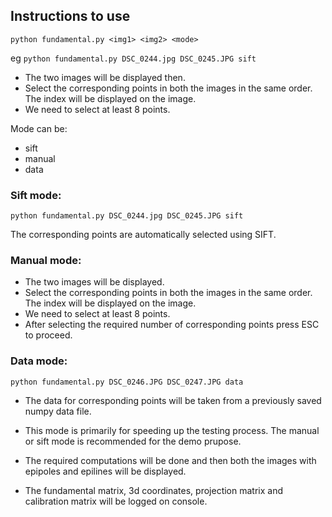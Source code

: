 ## Instructions to use

`python fundamental.py <img1> <img2> <mode>`

eg `python fundamental.py DSC_0244.jpg DSC_0245.JPG sift`

* The two images will be displayed then.
* Select the corresponding points in both the images in the same order. The index will be displayed on the image.
* We need to select at least 8 points.

Mode can be:

* sift
* manual
* data

### Sift mode:

`python fundamental.py DSC_0244.jpg DSC_0245.JPG sift`

The corresponding points are automatically selected using SIFT.

### Manual mode:

* The two images will be displayed.
* Select the corresponding points in both the images in the same order. The index will be displayed on the image.
* We need to select at least 8 points.
* After selecting the required number of corresponding points press ESC to proceed.

### Data mode:

`python fundamental.py DSC_0246.JPG DSC_0247.JPG data`

* The data for corresponding points will be taken from a previously saved numpy data file.
* This mode is primarily for speeding up the testing process. The manual or sift mode is recommended for the demo prupose.

* The required computations will be done and then both the images with epipoles and epilines will be displayed.
* The fundamental matrix, 3d coordinates, projection matrix and calibration matrix will be logged on console.
